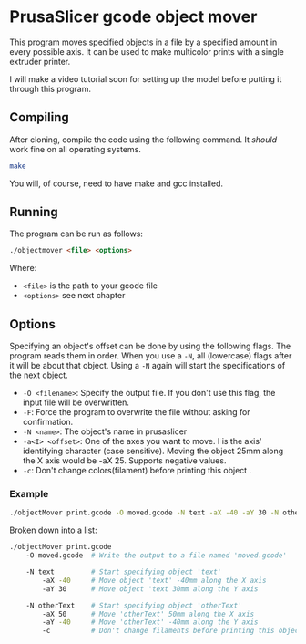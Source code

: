 # PrusaSlicer gcode object mover

This program moves specified objects in a file by a specified amount in every possible axis.
It can be used to make multicolor prints with a single extruder printer.

I will make a video tutorial soon for setting up the model before putting it through this program.


## Compiling
After cloning, compile the code using the following command. It *should* work fine on all operating systems.
```bash
make
```
You will, of course, need to have make and gcc installed.


## Running
The program can be run as follows:
```html
./objectmover <file> <options>
```
Where:
- `<file>` is the path to your gcode file
- `<options>` see next chapter


## Options
Specifying an object's offset can be done by using the following flags. The program reads them in order. When you use a `-N`, all (lowercase) flags after it will be about that object. Using a `-N` again will start the specifications of the next object.
- `-O <filename>`: Specify the output file. If you don't use this flag, the input file will be overwritten.
- `-F`: Force the program to overwrite the file without asking for confirmation.
- `-N <name>`: The object's name in prusaslicer
- `-a<I> <offset>`: One of the axes you want to move. I is the axis' identifying character (case sensitive). Moving the object 25mm along the X axis would be -aX 25. Supports negative values.
- `-c`: Don't change colors(filament) before printing this object .

### Example
    
```bash
./objectMover print.gcode -O moved.gcode -N text -aX -40 -aY 30 -N otherText -aX 50 -aY -30 -c
```
Broken down into a list:
```bash
./objectMover print.gcode
    -O moved.gcode  # Write the output to a file named 'moved.gcode'

    -N text         # Start specifying object 'text'
        -aX -40     # Move object 'text' -40mm along the X axis
        -aY 30      # Move object 'text 30mm along the Y axis

    -N otherText    # Start specifying object 'otherText'
        -aX 50      # Move 'otherText' 50mm along the X axis
        -aY -40     # Move 'otherText' -40mm along the Y axis
        -c          # Don't change filaments before printing this object
```